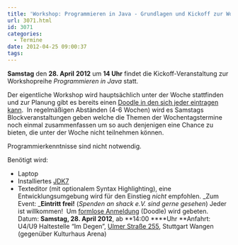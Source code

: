 ```yaml
---
title: 'Workshop: Programmieren in Java - Grundlagen und Kickoff zur Workshopreihe'
url: 3071.html
id: 3071
categories:
  - Termine
date: 2012-04-25 09:00:37
tags:
---
```


**Samstag** den **28\. April** **2012** um **14 Uhr** findet die Kickoff-Veranstaltung zur Workshopreihe _Programmieren in Java_ statt.

Der eigentliche Workshop wird hauptsächlich unter der Woche stattfinden und zur Planung gibt es bereits einen [Doodle in den sich jeder eintragen kann](http://www.doodle.com/gg9pngk6uyp39a56).  In regelmäßigen Abständen (4-6 Wochen) wird es Samstags Blockveranstaltungen geben welche die Themen der Wochentagstermine noch einmal zusammenfassen um so auch denjenigen eine Chance zu bieten, die unter der Woche nicht teilnehmen können.

Programmierkenntnisse sind nicht notwendig.

Benötigt wird:

*   Laptop
*   Installiertes [JDK7](http://de.wikipedia.org/wiki/JDK)
*   Texteditor (mit optionalem Syntax Highlighting), eine Entwicklungsumgebung wird für den Einstieg _nicht_ empfohlen.
_Zum Event:
_**Eintritt frei!** (_Spenden an shack e.V. sind gerne gesehen_) Jeder ist willkommen!  Um [formlose Anmeldung](http://www.doodle.com/x8tw7qe9mwrh4vkx) (Doodle) wird gebeten.
Datum: **Samstag, 28\. April 2012**, ab **14:00 ****Uhr
**Anfahrt: U4/U9 Haltestelle “Im Degen”, [Ulmer Straße 255](https://blog.shackspace.de/?page_id=713), Stuttgart Wangen (gegenüber Kulturhaus Arena)